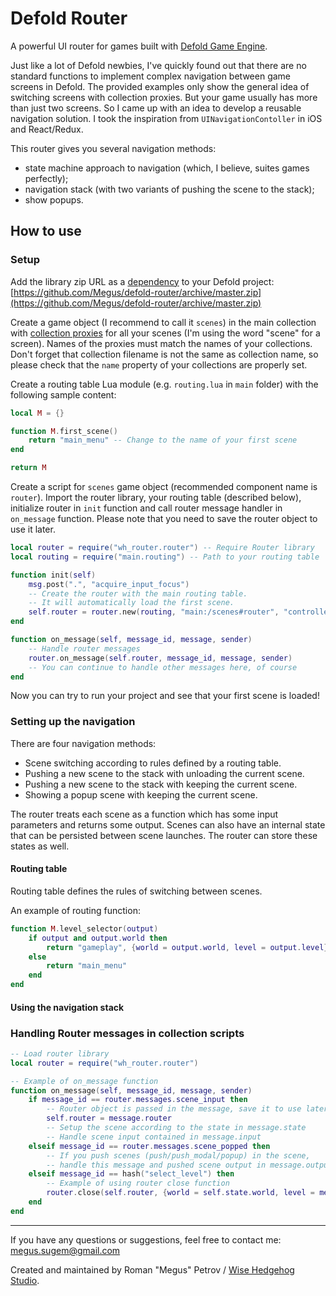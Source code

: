 # Defold Router

A powerful UI router for games built with [Defold Game Engine](http://www.defold.com).

Just like a lot of Defold newbies, I've quickly found out that there are no standard functions to implement complex navigation between game screens in Defold. The provided examples only show the general idea of switching screens with collection proxies. But your game usually has more than just two screens. So I came up with an idea to develop a reusable navigation solution. I took the inspiration from ```UINavigationContoller``` in iOS and React/Redux.

This router gives you several navigation methods:

- state machine approach to navigation (which, I believe, suites games perfectly);
- navigation stack (with two variants of pushing the scene to the stack);
- show popups.

## How to use

### Setup

Add the library zip URL as a [dependency](http://www.defold.com/manuals/libraries/#_setting_up_library_dependencies) to your Defold project: [https://github.com/Megus/defold-router/archive/master.zip](https://github.com/Megus/defold-router/archive/master.zip)

Create a game object (I recommend to call it ```scenes```) in the main collection with [collection proxies](http://www.defold.com/manuals/collection-proxies/) for all your scenes (I'm using the word "scene" for a screen). Names of the proxies must match the names of your collections. Don't forget that collection filename is not the same as collection name, so please check that the ```name``` property of your collections are properly set.

Create a routing table Lua module (e.g. ```routing.lua``` in ```main``` folder) with the following sample content:

```lua
local M = {}

function M.first_scene()
    return "main_menu" -- Change to the name of your first scene
end

return M
```

Create a script for ```scenes``` game object (recommended component name is ```router```). Import the router library, your routing table (described below), initialize router in ```init``` function and call router message handler in ```on_message``` function. Please note that you need to save the router object to use it later.

```lua
local router = require("wh_router.router") -- Require Router library
local routing = require("main.routing") -- Path to your routing table

function init(self)
    msg.post(".", "acquire_input_focus")
    -- Create the router with the main routing table.
    -- It will automatically load the first scene.
    self.router = router.new(routing, "main:/scenes#router", "controller#script")
end

function on_message(self, message_id, message, sender)
    -- Handle router messages
    router.on_message(self.router, message_id, message, sender)
    -- You can continue to handle other messages here, of course
end
```

Now you can try to run your project and see that your first scene is loaded!

### Setting up the navigation

There are four navigation methods:

- Scene switching according to rules defined by a routing table.
- Pushing a new scene to the stack with unloading the current scene.
- Pushing a new scene to the stack with keeping the current scene.
- Showing a popup scene with keeping the current scene.

The router treats each scene as a function which has some input parameters and returns some output. Scenes can also have an internal state that can be persisted between scene launches. The router can store these states as well.

#### Routing table

Routing table defines the rules of switching between scenes.

An example of routing function:

```lua
function M.level_selector(output)
    if output and output.world then
        return "gameplay", {world = output.world, level = output.level}
    else
        return "main_menu"
    end
end
```

#### Using the navigation stack

### Handling Router messages in collection scripts

```lua
-- Load router library
local router = require("wh_router.router")

-- Example of on_message function
function on_message(self, message_id, message, sender)
    if message_id == router.messages.scene_input then
        -- Router object is passed in the message, save it to use later
        self.router = message.router
        -- Setup the scene according to the state in message.state
        -- Handle scene input contained in message.input
    elseif message_id == router.messages.scene_popped then
        -- If you push scenes (push/push_modal/popup) in the scene,
        -- handle this message and pushed scene output in message.output
    elseif message_id == hash("select_level") then
        -- Example of using router close function
        router.close(self.router, {world = self.state.world, level = message.level}, self.state)
    end
end
```

---
If you have any questions or suggestions, feel free to contact me: megus.sugem@gmail.com

Created and maintained by Roman "Megus" Petrov / [Wise Hedgehog Studio](https://wisehedgehog.studio).
